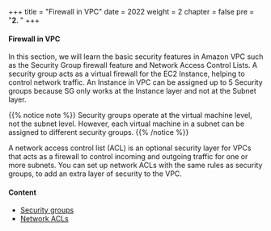 +++
title = "Firewall in VPC"
date = 2022
weight = 2
chapter = false
pre = "<b>2. </b>"
+++

#### Firewall in VPC

In this section, we will learn the basic security features in Amazon VPC such as the Security Group firewall feature and Network Access Control Lists.
A security group acts as a virtual firewall for the EC2 Instance, helping to control network traffic. An Instance in VPC can be assigned up to 5 Security groups because SG only works at the Instance layer and not at the Subnet layer.

{{% notice note %}}
Security groups operate at the virtual machine level, not the subnet level. However, each virtual machine in a subnet can be assigned to different security groups.
{{% /notice %}}

A network access control list (ACL) is an optional security layer for VPCs that acts as a firewall to control incoming and outgoing traffic for one or more subnets.
You can set up network ACLs with the same rules as security groups, to add an extra layer of security to the VPC.

#### Content

- [Security groups](2.1-secgroup/)
- [Network ACLs](2.2-nacl/)